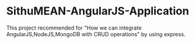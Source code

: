 # SithuMEAN-AngularJS-Application
This project recommended for "How we can integrate AngularJS,NodeJS,MongoDB with CRUD operations"  by using express.

